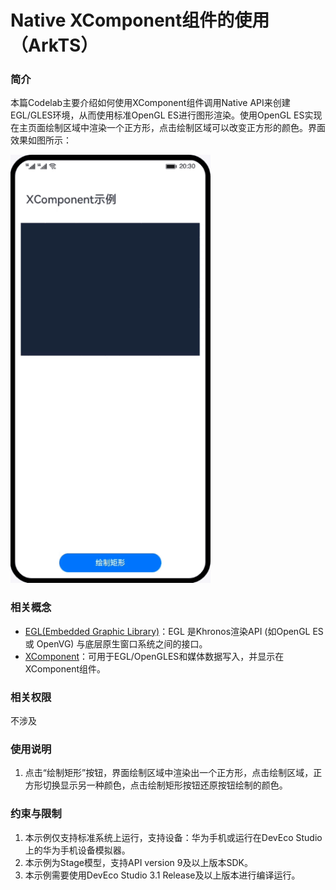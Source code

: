 # Native XComponent组件的使用（ArkTS）
### 简介
本篇Codelab主要介绍如何使用XComponent组件调用Native API来创建EGL/GLES环境，从而使用标准OpenGL ES进行图形渲染。使用OpenGL ES实现在主页面绘制区域中渲染一个正方形，点击绘制区域可以改变正方形的颜色。界面效果如图所示：

![native_xcomponent](screenshots/device/native_xcomponent.gif)
### 相关概念
- [EGL(Embedded Graphic Library)](https://developer.harmonyos.com/cn/docs/documentation/doc-references-V3/musl-0000001478181805-V3#ZH-CN_TOPIC_0000001523489066__egl)：EGL 是Khronos渲染API (如OpenGL ES 或 OpenVG) 与底层原生窗口系统之间的接口。
- [XComponent](https://developer.harmonyos.com/cn/docs/documentation/doc-references-V3/_o_h___native_x_component-0000001497210885-V3?catalogVersion=V3)：可用于EGL/OpenGLES和媒体数据写入，并显示在XComponent组件。

### 相关权限
不涉及
### 使用说明
1. 点击“绘制矩形”按钮，界面绘制区域中渲染出一个正方形，点击绘制区域，正方形切换显示另一种颜色，点击绘制矩形按钮还原按钮绘制的颜色。
### 约束与限制
1. 本示例仅支持标准系统上运行，支持设备：华为手机或运行在DevEco Studio上的华为手机设备模拟器。
2. 本示例为Stage模型，支持API version 9及以上版本SDK。
3. 本示例需要使用DevEco Studio 3.1 Release及以上版本进行编译运行。